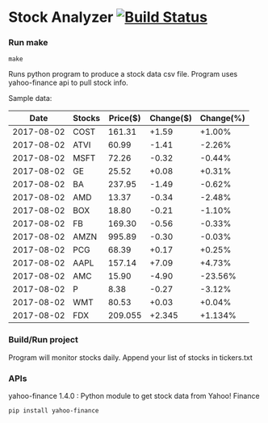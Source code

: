 # Stock Analyzer [![Build Status](https://travis-ci.org/ogoyal/StockAnalyzer.svg?branch=master)](https://travis-ci.org/ogoyal/StockAnalyzer)

### Run make
```
make
```

Runs python program to produce a stock data csv file. Program uses yahoo-finance api to pull stock info.

Sample data:

| Date| Stocks| Price($)| Change($)| Change(%) | 
| --- | --- | --- | --- | ---  | 
| 2017-08-02| COST| 161.31| +1.59| +1.00% | 
| 2017-08-02| ATVI| 60.99| -1.41| -2.26% | 
| 2017-08-02| MSFT| 72.26| -0.32| -0.44% | 
| 2017-08-02| GE| 25.52| +0.08| +0.31% | 
| 2017-08-02| BA| 237.95| -1.49| -0.62% | 
| 2017-08-02| AMD| 13.37| -0.34| -2.48% | 
| 2017-08-02| BOX| 18.80| -0.21| -1.10% | 
| 2017-08-02| FB| 169.30| -0.56| -0.33% | 
| 2017-08-02| AMZN| 995.89| -0.30| -0.03% | 
| 2017-08-02| PCG| 68.39| +0.17| +0.25% | 
| 2017-08-02| AAPL| 157.14| +7.09| +4.73% | 
| 2017-08-02| AMC| 15.90| -4.90| -23.56% | 
| 2017-08-02| P| 8.38| -0.27| -3.12% | 
| 2017-08-02| WMT| 80.53| +0.03| +0.04% | 
| 2017-08-02| FDX| 209.055| +2.345| +1.134% | 

### Build/Run project

Program will monitor stocks daily. Append your list of stocks in tickers.txt

### APIs
yahoo-finance 1.4.0 : Python module to get stock data from Yahoo! Finance

```
pip install yahoo-finance
```

